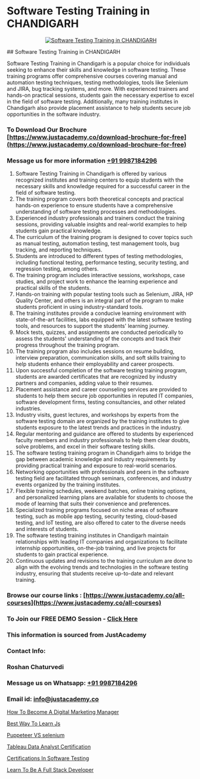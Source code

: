 # Software Testing Training in CHANDIGARH

<p align="center">
  <a href="https://justacademy.co/program-detail/software-testing">
    <img src="https://justacademy.co/storage2/program_images/1704700438.webp" alt="Software Testing Training in CHANDIGARH">
  </a>
</p>
## Software Testing Training in CHANDIGARH

Software Testing Training in Chandigarh is a popular choice for individuals seeking to enhance their skills and knowledge in software testing. These training programs offer comprehensive courses covering manual and automation testing techniques, testing methodologies, tools like Selenium and JIRA, bug tracking systems, and more. With experienced trainers and hands-on practical sessions, students gain the necessary expertise to excel in the field of software testing. Additionally, many training institutes in Chandigarh also provide placement assistance to help students secure job opportunities in the software industry.
### To Download Our Brochure [https://www.justacademy.co/download-brochure-for-free](https://www.justacademy.co/download-brochure-for-free)
### Message us for more information [+91 9987184296](https://api.whatsapp.com/send?phone=919987184296)
1) Software Testing Training in Chandigarh is offered by various recognized institutes and training centers to equip students with the necessary skills and knowledge required for a successful career in the field of software testing.
2) The training program covers both theoretical concepts and practical hands-on experience to ensure students have a comprehensive understanding of software testing processes and methodologies.
3) Experienced industry professionals and trainers conduct the training sessions, providing valuable insights and real-world examples to help students gain practical knowledge.
4) The curriculum of the training program is designed to cover topics such as manual testing, automation testing, test management tools, bug tracking, and reporting techniques.
5) Students are introduced to different types of testing methodologies, including functional testing, performance testing, security testing, and regression testing, among others.
6) The training program includes interactive sessions, workshops, case studies, and project work to enhance the learning experience and practical skills of the students.
7) Hands-on training with popular testing tools such as Selenium, JIRA, HP Quality Center, and others is an integral part of the program to make students proficient in using industry-standard tools.
8) The training institutes provide a conducive learning environment with state-of-the-art facilities, labs equipped with the latest software testing tools, and resources to support the students' learning journey.
9) Mock tests, quizzes, and assignments are conducted periodically to assess the students' understanding of the concepts and track their progress throughout the training program.
10) The training program also includes sessions on resume building, interview preparation, communication skills, and soft skills training to help students enhance their employability and career prospects.
11) Upon successful completion of the software testing training program, students are awarded certificates that are recognized by industry partners and companies, adding value to their resumes.
12) Placement assistance and career counseling services are provided to students to help them secure job opportunities in reputed IT companies, software development firms, testing consultancies, and other related industries.
13) Industry visits, guest lectures, and workshops by experts from the software testing domain are organized by the training institutes to give students exposure to the latest trends and practices in the industry.
14) Regular mentoring and guidance are offered to students by experienced faculty members and industry professionals to help them clear doubts, solve problems, and excel in their software testing skills.
15) The software testing training program in Chandigarh aims to bridge the gap between academic knowledge and industry requirements by providing practical training and exposure to real-world scenarios.
16) Networking opportunities with professionals and peers in the software testing field are facilitated through seminars, conferences, and industry events organized by the training institutes.
17) Flexible training schedules, weekend batches, online training options, and personalized learning plans are available for students to choose the mode of learning that suits their convenience and preferences.
18) Specialized training programs focused on niche areas of software testing, such as mobile app testing, security testing, cloud-based testing, and IoT testing, are also offered to cater to the diverse needs and interests of students.
19) The software testing training institutes in Chandigarh maintain relationships with leading IT companies and organizations to facilitate internship opportunities, on-the-job training, and live projects for students to gain practical experience.
20) Continuous updates and revisions to the training curriculum are done to align with the evolving trends and technologies in the software testing industry, ensuring that students receive up-to-date and relevant training.

### Browse our course links : [https://www.justacademy.co/all-courses](https://www.justacademy.co/all-courses) 
### To Join our FREE DEMO Session - [Click Here](https://www.justacademy.co/register-for-course-demo)


### This information is sourced from JustAcademy
### Contact Info:
### Roshan Chaturvedi
### Message us on Whatsapp: [+91 9987184296](https://api.whatsapp.com/send?phone=919987184296)
### Email id: [info@justacademy.co](mailto:info@justacademy.co)
                
[How To Become A Digital Marketing Manager](https://www.linkedin.com/pulse/how-become-digital-marketing-manager-justacademy-leicester-xq28e?trackingId=oqJR1%2BTkwGk7wA6nGlFNFg%3D%3D&lipi=urn%3Ali%3Apage%3Ad_flagship3_company_admin%3B1N%2B9%2FJq5QI2e255siM24eQ%3D%3D)

[Best Way To Learn Js](https://www.linkedin.com/pulse/best-way-learn-js-justacademy-cupertino-z0xtc?trackingId=IneX%2BisQwzlz27hXfGDCnw%3D%3D&lipi=urn%3Ali%3Apage%3Ad_flagship3_company_admin%3BnS5tGyG4QnikczaDjz%2F1LQ%3D%3D)

[Puppeteer VS selenium](https://medium.com/@abhidnya.1068/puppeteer-vs-selenium-7090f8e52071)

[Tableau Data Analyst Certification](https://medium.com/@abhidnya.1068/tableau-data-analyst-certification-5a27cd69e66b)

[Certifications In Software Testing](https://justacademyin.github.io/justacademy/certifications-in-software-testing)

[Learn To Be A Full Stack Developer](https://justacademyin.github.io/justacademy/learn-to-be-a-full-stack-developer)

